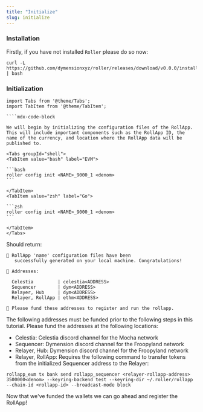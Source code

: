 ```yaml
---
title: "Initialize"
slug: initialize
---
```


### Installation

Firstly, if you have not installed `Roller` please do so now:

```
curl -L https://github.com/dymensionxyz/roller/releases/download/v0.0.0/install.sh | bash
```

### Initialization

`````mdx-code-block
import Tabs from '@theme/Tabs';
import TabItem from '@theme/TabItem';

````mdx-code-block

We will begin by initializing the configuration files of the RollApp. This will include important components such as the RollApp ID, the name of the currency, and location where the RollApp data will be published to.

<Tabs groupId="shell">
<TabItem value="bash" label="EVM">

```bash
roller config init <NAME>_9000_1 <denom>
```

</TabItem>
<TabItem value="zsh" label="Go">

```zsh
roller config init <NAME>_9000_1 <denom>
```

</TabItem>
</Tabs>
`````

Should return:

```
💈 RollApp 'name' configuration files have been
   successfully generated on your local machine. Congratulations!

🔑 Addresses:

  Celestia         | celestia<ADDRESS>
  Sequencer        | dym<ADDRESS>
  Relayer, Hub     | dym<ADDRESS>
  Relayer, RollApp | ethm<ADDRESS>

🔔 Please fund these addresses to register and run the rollapp.
```

The following addresses must be funded prior to the following steps in this tutorial. Please fund the addresses at the following locations:

-   Celestia: Celestia discord channel for the Mocha network
-   Sequencer: Dymension discord channel for the Froopyland network
-   Relayer, Hub: Dymension discord channel for the Froopyland network
-   Relayer, RollApp: Requires the following command to transfer tokens from the initialized Sequencer address to the Relayer:

```
rollapp_evm tx bank send rollapp_sequencer <relayer-rollapp-address> 3500000<denom> --keyring-backend test --keyring-dir ~/.roller/rollapp --chain-id <rollapp-id> --broadcast-mode block
```

Now that we've funded the wallets we can go ahead and register the RollApp!
